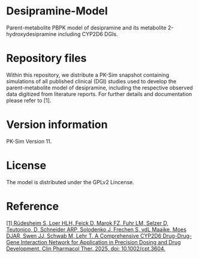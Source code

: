 # Desipramine-Model
Parent-metabolite PBPK model of desipramine and its metabolite 2-hydroxydesipramine including CYP2D6 DGIs. 

# Repository files
Within this repository, we distribute a PK-Sim snapshot containing simulations of all published clinical (DGI) studies used to develop the parent-metabolite model of desipramine, including the respective observed data digitized from literature reports. For further details and documentation please refer to [1].

# Version information
PK-Sim Version 11.

# License
The model is distributed under the GPLv2 Lincense.

# Reference
[[1] Rüdesheim S, Loer HLH, Feick D, Marok FZ, Fuhr LM, Selzer D, Teutonico, D, Schneider ARP, Solodenko J, Frechen S, vdL Maaike, Moes DJAR, Swen JJ, Schwab M, Lehr T. A Comprehensive CYP2D6 Drug-Drug-Gene Interaction Network for Application in Precision Dosing and Drug Development. Clin Pharmacol Ther. 2025, doi: 10.1002/cpt.3604.](https://pubmed.ncbi.nlm.nih.gov/39953671/)
